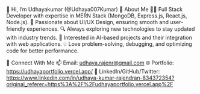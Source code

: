 👋 Hi, I’m Udhayakumar (@Udhaya007Kumar)
🔹 About Me
👨‍💻 Full Stack Developer with expertise in MERN Stack (MongoDB, Express.js, React.js, Node.js).
🎨 Passionate about UI/UX Design, ensuring smooth and user-friendly experiences.
🔍 Always exploring new technologies to stay updated with industry trends.
🚀 Interested in AI-based projects and their integration with web applications.
💡 Love problem-solving, debugging, and optimizing code for better performance.

🔹 Connect With Me
📫 Email: udhaya.rajenr@gmail.com
🌐 Portfolio: https://udhayaportfolio.vercel.app/
🔗 LinkedIn/GitHub/Twitter: https://www.linkedin.com/in/udhaya-kumar-rajendran-834372354?original_referer=https%3A%2F%2Fudhayaportfolio.vercel.app%2F

